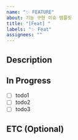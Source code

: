 ```yaml
---
name: "✨ FEATURE"
about: 기능 구현 이슈 템플릿
title: "[Feat] "
labels: "✨ Feat"
assignees: ""
---
```


## Description

<!-- 윗부분 / 구현하려는 기능에 대해 설명해주세요. -->

## In Progress
- [ ] todo1
- [ ] todo2
- [ ] todo3
<!-- 윗부분 / 작업사항들을 작성해주세요. -->

## ETC (Optional)

<!-- 윗부분 / 기타사항을 작성해주세요. (선택) -->